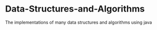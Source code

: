 # Data-Structures-and-Algorithms
The implementations of many data structures and algorithms using java
